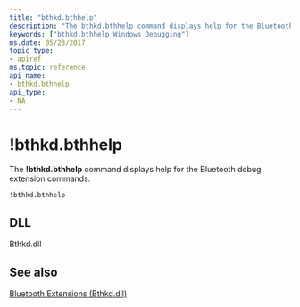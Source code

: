 ```yaml
---
title: "bthkd.bthhelp"
description: "The bthkd.bthhelp command displays help for the Bluetooth debug extension commands."
keywords: ["bthkd.bthhelp Windows Debugging"]
ms.date: 05/23/2017
topic_type:
- apiref
ms.topic: reference
api_name:
- bthkd.bthhelp
api_type:
- NA
---
```


# !bthkd.bthhelp


The **!bthkd.bthhelp** command displays help for the Bluetooth debug extension commands.

```dbgsyntax
!bthkd.bthhelp
```

## <span id="DLL"></span><span id="dll"></span>DLL


Bthkd.dll

## See also


[Bluetooth Extensions (Bthkd.dll)](bluetooh-extensions--bthkd-dll-.md)

 

 







